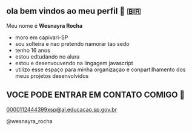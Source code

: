 ## ola bem vindos ao meu perfil  💯 🇧🇷

Meu nome é **Wesnayra Rocha**

- moro em capivari-SP
- sou solteira e nao pretendo namorar tao sedo 
- tenho 16 anos 
- estou edtudando no alura 
- estou e desenvouvendo na lingagem javascript
- utilizo esse espaço para minha organizaçao e conpartilhamento dos meus projetos desenvolvidos

## VOCE PODE ENTRAR EM CONTATO COMIGO  📧 ##

0000112444399xsp@al.educacao.sp.gov.br

@wesnayra_rocha


